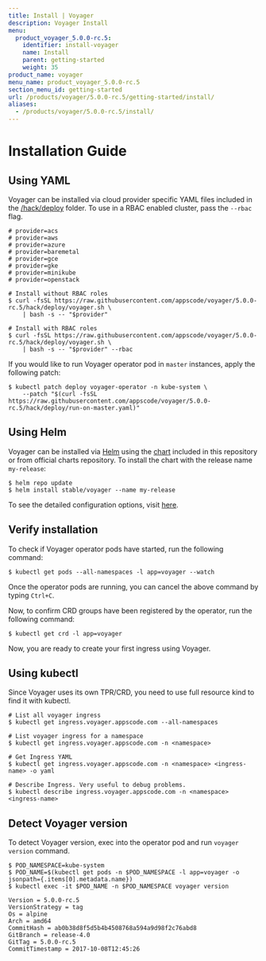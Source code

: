 ```yaml
---
title: Install | Voyager
description: Voyager Install
menu:
  product_voyager_5.0.0-rc.5:
    identifier: install-voyager
    name: Install
    parent: getting-started
    weight: 35
product_name: voyager
menu_name: product_voyager_5.0.0-rc.5
section_menu_id: getting-started
url: /products/voyager/5.0.0-rc.5/getting-started/install/
aliases:
  - /products/voyager/5.0.0-rc.5/install/
---
```


# Installation Guide

## Using YAML
Voyager can be installed via cloud provider specific YAML files included in the [/hack/deploy](https://github.com/appscode/voyager/tree/5.0.0-rc.5/hack) folder. To use in a RBAC enabled cluster, pass the `--rbac` flag.

```console
# provider=acs
# provider=aws
# provider=azure
# provider=baremetal
# provider=gce
# provider=gke
# provider=minikube
# provider=openstack

# Install without RBAC roles
$ curl -fsSL https://raw.githubusercontent.com/appscode/voyager/5.0.0-rc.5/hack/deploy/voyager.sh \
    | bash -s -- "$provider"

# Install with RBAC roles
$ curl -fsSL https://raw.githubusercontent.com/appscode/voyager/5.0.0-rc.5/hack/deploy/voyager.sh \
    | bash -s -- "$provider" --rbac
```

If you would like to run Voyager operator pod in `master` instances, apply the following patch:

```console
$ kubectl patch deploy voyager-operator -n kube-system \
    --patch "$(curl -fsSL https://raw.githubusercontent.com/appscode/voyager/5.0.0-rc.5/hack/deploy/run-on-master.yaml)"
```


## Using Helm
Voyager can be installed via [Helm](https://helm.sh/) using the [chart](/chart/stable/voyager) included in this repository or from official charts repository. To install the chart with the release name `my-release`:
```console
$ helm repo update
$ helm install stable/voyager --name my-release
```
To see the detailed configuration options, visit [here](/chart/stable/voyager/README.md).


## Verify installation
To check if Voyager operator pods have started, run the following command:
```console
$ kubectl get pods --all-namespaces -l app=voyager --watch
```

Once the operator pods are running, you can cancel the above command by typing `Ctrl+C`.

Now, to confirm CRD groups have been registered by the operator, run the following command:
```console
$ kubectl get crd -l app=voyager
```

Now, you are ready to create your first ingress using Voyager.

## Using kubectl
Since Voyager uses its own TPR/CRD, you need to use full resource kind to find it with kubectl.
```console
# List all voyager ingress
$ kubectl get ingress.voyager.appscode.com --all-namespaces

# List voyager ingress for a namespace
$ kubectl get ingress.voyager.appscode.com -n <namespace>

# Get Ingress YAML
$ kubectl get ingress.voyager.appscode.com -n <namespace> <ingress-name> -o yaml

# Describe Ingress. Very useful to debug problems.
$ kubectl describe ingress.voyager.appscode.com -n <namespace> <ingress-name>
```

## Detect Voyager version
To detect Voyager version, exec into the operator pod and run `voyager version` command.
```console
$ POD_NAMESPACE=kube-system
$ POD_NAME=$(kubectl get pods -n $POD_NAMESPACE -l app=voyager -o jsonpath={.items[0].metadata.name})
$ kubectl exec -it $POD_NAME -n $POD_NAMESPACE voyager version

Version = 5.0.0-rc.5
VersionStrategy = tag
Os = alpine
Arch = amd64
CommitHash = ab0b38d8f5d5b4b4508768a594a9d98f2c76abd8
GitBranch = release-4.0
GitTag = 5.0.0-rc.5
CommitTimestamp = 2017-10-08T12:45:26
```
